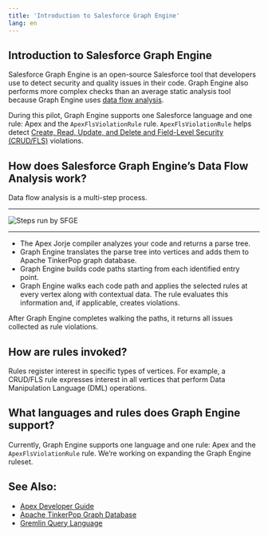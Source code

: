 ```yaml
---
title: 'Introduction to Salesforce Graph Engine'
lang: en
---
```

## Introduction to Salesforce Graph Engine
Salesforce Graph Engine is an open-source Salesforce tool that developers use to detect security and quality issues in their code. Graph Engine also performs more complex checks than an average static analysis tool because Graph Engine uses [data flow analysis](https://en.wikipedia.org/wiki/Data-flow_analysis).

During this pilot, Graph Engine supports one Salesforce language and one rule: Apex and the `ApexFlsViolationRule` rule. `ApexFlsViolationRule` helps detect [Create, Read, Update, and Delete and Field-Level Security (CRUD/FLS)](https://www.youtube.com/watch?v=1ZYjpjPTIn8) violations.

## How does Salesforce Graph Engine’s Data Flow Analysis work?

Data flow analysis is a multi-step process.

-------

![Steps run by SFGE](./assets/images/SFGE_flow_overview.png)

-------

* The Apex Jorje compiler analyzes your code and returns a parse tree. 
* Graph Engine translates the parse tree into vertices and adds them to Apache TinkerPop graph database.
* Graph Engine builds code paths starting from each identified entry point.
* Graph Engine walks each code path and applies the selected rules at every vertex along with contextual data. The rule evaluates this information and, if applicable, creates violations.

After Graph Engine completes walking the paths, it returns all issues collected as rule violations.

## How are rules invoked?
Rules register interest in specific types of vertices. For example, a CRUD/FLS rule expresses interest in all vertices that perform Data Manipulation Language (DML) operations.

## What languages and rules does Graph Engine support?
Currently, Graph Engine supports one language and one rule: Apex and the `ApexFlsViolationRule` rule. We’re working on expanding the Graph Engine ruleset.

## See Also:
* [Apex Developer Guide](https://developer.salesforce.com/docs/atlas.en-us.apexcode.meta/apexcode/apex_dev_guide.htm)
* [Apache TinkerPop Graph Database](https://tinkerpop.apache.org/)
* [Gremlin Query Language](https://tinkerpop.apache.org/gremlin.html)

